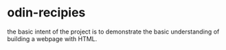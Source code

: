 # odin-recipies
the basic intent of the project is to demonstrate the basic understanding of building a webpage with HTML.